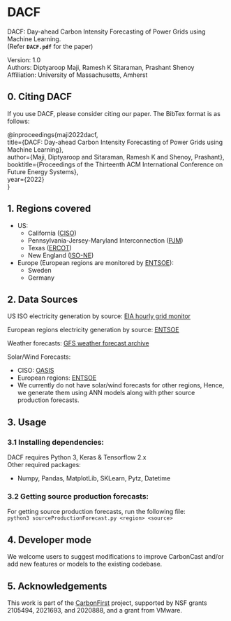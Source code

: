 # DACF
DACF: Day-ahead Carbon Intensity Forecasting of Power Grids using Machine Learning. <br>
(Refer <b>```DACF.pdf```</b> for the paper)

Version: 1.0 <br>
Authors: Diptyaroop Maji, Ramesh K Sitaraman, Prashant Shenoy <br>
Affiliation: University of Massachusetts, Amherst


<!-- ## CarbonCast Architecture
### First tier
### Second Tier
#### CarbonCastCNN
#### CarbonCastLR -->

## 0. Citing DACF
If you use DACF, please consider citing our paper. The BibTex format is as follows: <br>

@inproceedings{maji2022dacf,<br>
  title={DACF: Day-ahead Carbon Intensity Forecasting of Power Grids using Machine Learning},<br>
  author={Maji, Diptyaroop and Sitaraman, Ramesh K and Shenoy, Prashant},<br>
  booktitle={Proceedings of the Thirteenth ACM International Conference on Future Energy Systems},<br>
  year={2022}<br>
}<br>


## 1. Regions covered 
* US: 
    * California ([CISO]())
    * Pennsylvania-Jersey-Maryland Interconnection ([PJM]())
    * Texas ([ERCOT]())
    * New England ([ISO-NE]())
* Europe (European regions are monitored by [ENTSOE]()):
    * Sweden
    * Germany

## 2. Data Sources
US ISO electricity generation by source: [EIA hourly grid monitor](https://www.eia.gov/electricity/gridmonitor/dashboard/electric_overview/US48/US48)

European regions electricity generation by source: [ENTSOE]()

Weather forecasts: [GFS weather forecast archive]()

Solar/Wind Forecasts:
* CISO: [OASIS]()
* European regions: [ENTSOE]()
* We currently do not have solar/wind forecasts for other regions, Hence, we generate them using ANN models along with pther source production forecasts.

## 3. Usage
### 3.1 Installing dependencies:
DACF requires Python 3, Keras & Tensorflow 2.x <br>
Other required packages:
* Numpy, Pandas, MatplotLib, SKLearn, Pytz, Datetime
<!-- * ``` pip3 install numpy, matplotlib, sklearn, datetime, matplotlib ``` -->

<!-- ### 3.2 Getting Weather data:
The aggregated & cleaned weather forecasts that we have used for our regions are provided in ```data/```. If you need weather forecasts for other regions, or even for the same regions (eg. if you want to use a different aggregation method), the procedure is as follows:<br>
* GitHub repo of script to fetch weather data can be found [here]().
* Once you have obtained the grib2 files, use the following files to aggregate & clean the data:<br>
```python3 dataCollectionScript.py```<br>
```python3 cleanWeatherData.py```<br> -->

### 3.2 Getting source production forecasts:
For getting source production forecasts, run the following file:<br>
```python3 sourceProductionForecast.py <region> <source>```<br>
<!-- Note that you need to change the config.json file to get a particular source production forecast for a specific region. Example:
``` <example> ```<br>
A detailed description of how to configure is given in Section 3.5 -->

<!-- ### 3.5 Configuring CarbonCast:
Change the config.json file for desired configurations. Below are the fields used in the file along with their meaning:<br>
PREDICTION_WINDOW_HOURS: Prediction window in hours. (Default: 24, for day-ahead forecasting) -->

<!-- ### 3.6 Output (forecasts): -->

## 4. Developer mode

We welcome users to suggest modifications to improve CarbonCast and/or add new features or models to the existing codebase. 
<!-- Use the developer branch to make edits and submit a change. -->

## 5. Acknowledgements
This work is part of the [CarbonFirst](http://carbonfirst.org/) project, supported by NSF grants 2105494, 2021693, and 2020888, and a grant from VMware.
